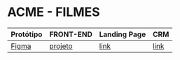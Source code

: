 # ACME - FILMES

Protótipo | FRONT-END | Landing Page | CRM
----------|-----------|--------------|-----
[Figma][link1] | [projeto][link2] | [link][link3] | [link][link3] 


[link1]: https://www.figma.com/file/iEfSJrApqMfDQQsYx5Aa16/Untitled?type=design&node-id=0%3A1&mode=design&t=Qaggc9bPEipQNCBF-1
[link2]: https://github.com/Fjuliaaz/acme-front
[link3]: https://

